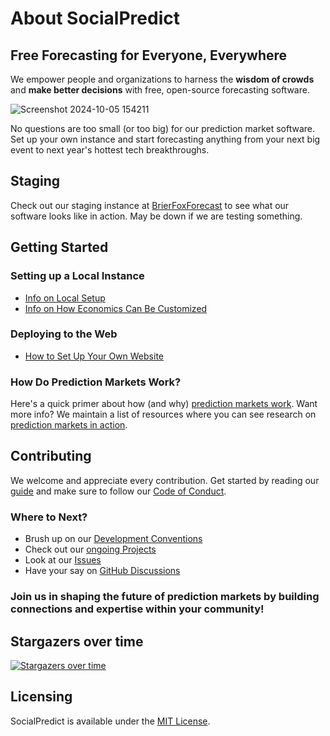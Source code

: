 # About SocialPredict
## Free Forecasting for Everyone, Everywhere

We empower people and organizations to harness the **wisdom of crowds** and **make better decisions** with free, open-source forecasting software.

![Screenshot 2024-10-05 154211](https://github.com/user-attachments/assets/13f616f9-af04-47fc-a839-b24f82a419a8)

No questions are too small (or too big) for our prediction market software. Set up your own instance and start forecasting anything from your next big event to next year's hottest tech breakthroughs.

## Staging

Check out our staging instance at [BrierFoxForecast](https://brierfoxforecast.com/) to see what our software looks like in action. May be down if we are testing something.

## Getting Started

### Setting up a Local Instance

- [Info on Local Setup](/README/LOCAL_SETUP.md)
- [Info on How Economics Can Be Customized](/README/README-CONFIG.md)

### Deploying to the Web

- [How to Set Up Your Own Website](/README/STAGE_SETUP.md)

### How Do Prediction Markets Work?

Here's a quick primer about how (and why) [prediction markets work](/README/MATH/README-MATH.md). Want more info? We maintain a list of resources where you can see research on [prediction markets in action](https://github.com/openpredictionmarkets/resources).

## Contributing

We welcome and appreciate every contribution. Get started by reading our [guide](https://github.com/openpredictionmarkets/socialpredict/blob/main/CONTRIBUTING.md) and make sure to follow our [Code of Conduct](https://github.com/openpredictionmarkets/socialpredict/blob/main/CODE_OF_CONDUCT.md).

### Where to Next?

- Brush up on our [Development Conventions](/README/README-CONVENTIONS.md)
- Check out our [ongoing Projects](https://github.com/openpredictionmarkets/socialpredict/projects?query=is%3Aopen)
- Look at our [Issues](https://github.com/openpredictionmarkets/socialpredict/issues)
- Have your say on [GitHub Discussions](https://github.com/orgs/openpredictionmarkets/discussions)

### Join us in shaping the future of prediction markets by building connections and expertise within your community!
                        
## Stargazers over time
[![Stargazers over time](https://starchart.cc/openpredictionmarkets/socialpredict.svg?variant=adaptive)](https://starchart.cc/openpredictionmarkets/socialpredict)

## Licensing

SocialPredict is available under the [MIT License](https://github.com/openpredictionmarkets/socialpredict/blob/main/LICENSE).

                    
